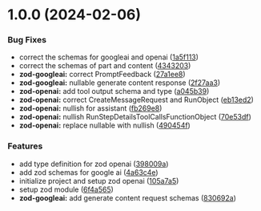 # 1.0.0 (2024-02-06)


### Bug Fixes

* correct the schemas for googleai and openai ([1a5f113](https://github.com/open-assist/open_schemas/commit/1a5f1138881ea638b451053ce6cf8f4bac2195fe))
* correct the schemas of part and content ([4343203](https://github.com/open-assist/open_schemas/commit/4343203df32124b92b01e0c74271ead466b34e19))
* **zod-googleai:** correct PromptFeedback ([27a1ee8](https://github.com/open-assist/open_schemas/commit/27a1ee887ada2bb45b01080588f50dff9b7a45fe))
* **zod-googleai:** nullable generate content response ([2f27aa3](https://github.com/open-assist/open_schemas/commit/2f27aa36cd064a69e822d8246e9cf07e41350986))
* **zod-openai:** add tool output schema and type ([a045b39](https://github.com/open-assist/open_schemas/commit/a045b3918f8b110e84a6077b89741081955e2b5e))
* **zod-openai:** correct CreateMessageRequest and RunObject ([eb13ed2](https://github.com/open-assist/open_schemas/commit/eb13ed293ff56d01bc1d26fb5eebdff66656bdbe))
* **zod-openai:** nullish for assistant ([fb269e8](https://github.com/open-assist/open_schemas/commit/fb269e86cfd40b25ff940b9c09ceecc669397e0b))
* **zod-openai:** nullish RunStepDetailsToolCallsFunctionObject ([70e53df](https://github.com/open-assist/open_schemas/commit/70e53df106fa9d2bc8a4b2e588e9d4c520f3c663))
* **zod-openai:** replace nullable with nullish ([490454f](https://github.com/open-assist/open_schemas/commit/490454f452cdefee3326625d772e58c5132d2170))


### Features

* add type definition for zod openai ([398009a](https://github.com/open-assist/open_schemas/commit/398009a47ddaf25280280152f8291760a48ea05b))
* add zod schemas for google ai ([4a63c4e](https://github.com/open-assist/open_schemas/commit/4a63c4ec03148fa9d448e5253492823eedf88191))
* initialize project and setup zod openai ([105a7a5](https://github.com/open-assist/open_schemas/commit/105a7a5a680c163cbe56fd2375ff2aec3230ec90))
* setup zod module ([6f4a565](https://github.com/open-assist/open_schemas/commit/6f4a565f67f90d238e2355f660f46f314937e045))
* **zod-googleai:** add generate content request schemas ([830692a](https://github.com/open-assist/open_schemas/commit/830692a4c5308ea9ec9daa565db7e100179ab083))
